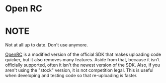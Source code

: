 # Open RC

# NOTE
Not at all up to date. Don't use anymore.

[OpenRC](https://github.com/OpenFTC/OpenRC-Turbo) is a modified version of the official SDK that makes uploading code quicker, but it also removes many features. Aside from that, because it isn't officially supported, often it isn't the newest version of the SDK. Also, if you aren't using the "stock" version, it is not competition legal. This is useful when developing and testing code so that re-uploading is faster.